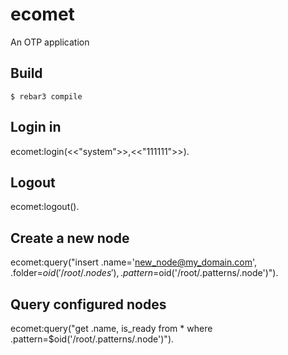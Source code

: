 ecomet
=====

An OTP application

Build
-----

    $ rebar3 compile
    
 Login in
 ----------------
 ecomet:login(<<"system">>,<<"111111">>).
 
 Logout
 ----------------
 ecomet:logout().
    
 Create a new node
 -----------------
 ecomet:query("insert .name='new_node@my_domain.com', .folder=$oid('/root/.nodes'), .pattern=$oid('/root/.patterns/.node')").

Query configured nodes
-----------------------
ecomet:query("get .name, is_ready from * where .pattern=$oid('/root/.patterns/.node')").
